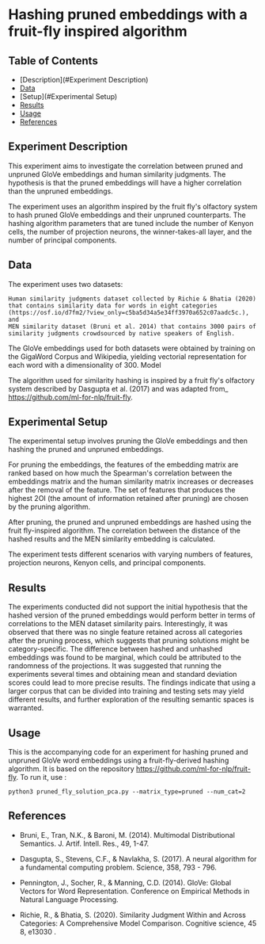 # Hashing pruned embeddings with a fruit-fly inspired algorithm

## Table of Contents

- [Description](#Experiment Description)
- [Data](#Data)
- [Setup](#Experimental Setup)
- [Results](#Results)
- [Usage](#Usage)
- [References](#References)

## Experiment Description

This experiment aims to investigate the correlation between pruned and unpruned GloVe embeddings and human similarity judgments. The hypothesis is that the pruned embeddings will have a higher correlation than the unpruned embeddings.

The experiment uses an algorithm inspired by the fruit fly's olfactory system to hash pruned GloVe embeddings and their unpruned counterparts. The hashing algorithm parameters that are tuned include the number of Kenyon cells, the number of projection neurons, the winner-takes-all layer, and the number of principal components.

## Data

The experiment uses two datasets:

    Human similarity judgments dataset collected by Richie & Bhatia (2020) that contains similarity data for words in eight categories (https://osf.io/d7fm2/?view_only=c5ba5d34a5e34ff3970a652c07aadc5c.), and
    MEN similarity dataset (Bruni et al. 2014) that contains 3000 pairs of similarity judgments crowdsourced by native speakers of English.

The GloVe embeddings used for both datasets were obtained by training on the GigaWord Corpus and Wikipedia, yielding vectorial representation for each word with a dimensionality of 300.
Model

The algorithm used for similarity hashing is inspired by a fruit fly's olfactory system described by Dasgupta et al. (2017) and was adapted from_ https://github.com/ml-for-nlp/fruit-fly.

## Experimental Setup

The experimental setup involves pruning the GloVe embeddings and then hashing the pruned and unpruned embeddings.

For pruning the embeddings, the features of the embedding matrix are ranked based on how much the Spearman's correlation between the embeddings matrix and the human similarity matrix increases or decreases after the removal of the feature. The set of features that produces the highest 2OI (the amount of information retained after pruning) are chosen by the pruning algorithm.

After pruning, the pruned and unpruned embeddings are hashed using the fruit fly-inspired algorithm. The correlation between the distance of the hashed results and the MEN similarity embedding is calculated.

The experiment tests different scenarios with varying numbers of features, projection neurons, Kenyon cells, and principal components.


## Results

The experiments conducted did not support the initial hypothesis that the hashed version of the pruned embeddings would perform better in terms of correlations to the MEN dataset similarity pairs. Interestingly, it was observed that there was no single feature retained across all categories after the pruning process, which suggests that pruning solutions might be category-specific. The difference between hashed and unhashed embeddings was found to be marginal, which could be attributed to the randomness of the projections. It was suggested that running the experiments several times and obtaining mean and standard deviation scores could lead to more precise results. The findings indicate that using a larger corpus that can be divided into training and testing sets may yield different results, and further exploration of the resulting semantic spaces is warranted.

## Usage

This is the accompanying code for an experiment for hashing pruned and unpruned GloVe word embeddings using a fruit-fly-derived hashing algorithm. It is based on the repository https://github.com/ml-for-nlp/fruit-fly. To run it, use :

    python3 pruned_fly_solution_pca.py --matrix_type=pruned --num_cat=2

## References

- Bruni, E., Tran, N.K., & Baroni, M. (2014). Multimodal Distributional Semantics. J. Artif. Intell. Res., 49, 1-47.

- Dasgupta, S., Stevens, C.F., & Navlakha, S. (2017). A neural algorithm for a fundamental computing problem. Science, 358, 793 - 796.

- Pennington, J., Socher, R., & Manning, C.D. (2014). GloVe: Global Vectors for Word Representation. Conference on Empirical Methods in Natural Language Processing.

- Richie, R., & Bhatia, S. (2020). Similarity Judgment Within and Across Categories: A Comprehensive Model Comparison. Cognitive science, 45 8, e13030 .
